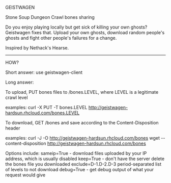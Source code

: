GEISTWAGEN

Stone Soup Dungeon Crawl bones sharing

Do you enjoy playing locally but get sick of killing your own
ghosts? Geistwagen fixes that. Upload your own ghosts, download
random people's ghosts and fight other people's failures for a change.

Inspired by Nethack's Hearse.

 ---

HOW? 

Short answer: use geistwagen-client

Long answer:

To upload, PUT bones files to /bones.LEVEL, where LEVEL is a legitimate crawl level

examples:
curl -X PUT -T bones.LEVEL http://geistwagen-hardsun.rhcloud.com/bones.LEVEL

To download, GET /bones and save according to the Content-Disposition header

examples:
curl -J -O http://geistwagen-hardsun.rhcloud.com/bones
wget --content-disposition http://geistwagen-hardsun.rhcloud.com/bones

Options include:
sameip=True - download files uploaded by your IP address, which is usually disabled
keep=True - don't have the server delete the bones file you downloaded
exclude=D-1.D-2.D-3 period-separated list of levels to not download
debug=True - get debug output of what your request would give
